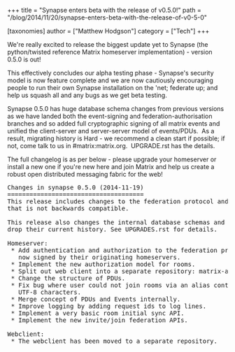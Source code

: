 +++
title = "Synapse enters beta with the release of v0.5.0!"
path = "/blog/2014/11/20/synapse-enters-beta-with-the-release-of-v0-5-0"

[taxonomies]
author = ["Matthew Hodgson"]
category = ["Tech"]
+++

We're really excited to release the biggest update yet to Synapse (the python/twisted reference Matrix homeserver implementation) - version 0.5.0 is out!

This effectively concludes our alpha testing phase - Synapse's security model is now feature complete and we are now cautiously encouraging people to run their own Synapse installation on the 'net; federate up; and help us squash all and any bugs as we get beta testing.

Synapse 0.5.0 has huge database schema changes from previous versions as we have landed both the event-signing and federation-authorisation branches and so added full cryptographic signing of all matrix events and unified the client-server and server-server model of events/PDUs.  As a result, migrating history is Hard - we recommend a clean start if possible; if not, come talk to us in #matrix:matrix.org.  UPGRADE.rst has the details.

The full changelog is as per below - please upgrade your homeserver or install a new one if you're new here and join Matrix and help us create a robust open distributed messaging fabric for the web!

<pre>
Changes in synapse 0.5.0 (2014-11-19)
=====================================
This release includes changes to the federation protocol and client-server API
that is not backwards compatible.

This release also changes the internal database schemas and so requires servers to
drop their current history. See UPGRADES.rst for details.

Homeserver:
 * Add authentication and authorization to the federation protocol. Events are
   now signed by their originating homeservers.
 * Implement the new authorization model for rooms.
 * Split out web client into a separate repository: matrix-angular-sdk.
 * Change the structure of PDUs.
 * Fix bug where user could not join rooms via an alias containing 4-byte
   UTF-8 characters.
 * Merge concept of PDUs and Events internally.
 * Improve logging by adding request ids to log lines.
 * Implement a very basic room initial sync API.
 * Implement the new invite/join federation APIs.

Webclient:
 * The webclient has been moved to a separate repository.
</pre>
